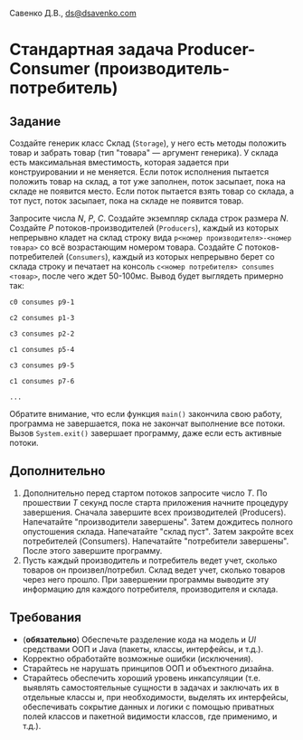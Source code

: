 Савенко Д.В., <ds@dsavenko.com>

# Стандартная задача Producer-Consumer (производитель-потребитель)

## Задание

Создайте генерик класс Склад (`Storage`), у него есть методы положить товар и забрать товар (тип "товара" — аргумент генерика). У склада есть максимальная вместимость, которая задается при конструировании и не меняется. Если поток исполнения пытается положить товар на склад, а тот уже заполнен, поток засыпает, пока на складе не появится место. Если поток пытается взять товар со склада, а тот пуст, поток засыпает, пока на складе не появится товар.

Запросите числа *N*, *P*, *C*. Создайте экземпляр склада строк размера *N*. Создайте *P* потоков-производителей (`Producers`), каждый из которых непрерывно кладет на склад строку вида `p<номер производителя>-<номер товара>` со всё возрастающим номером товара. Создайте *C* потоков-потребителей (`Consumers`), каждый из которых непрерывно берет со склада строку и печатает на консоль `c<номер потребителя> consumes <товар>`, после чего ждет 50-100мс. Вывод будет выглядеть примерно так:
   
    c0 consumes p9-1

    c2 consumes p1-3

    c3 consumes p2-2
   
    c1 consumes p5-4
   
    c3 consumes p9-5
   
    c1 consumes p7-6

    ...

Обратите внимание, что если функция `main()` закончила свою работу, программа не завершается, пока не закончат выполнение все потоки. Вызов `System.exit()` завершает программу, даже если есть активные потоки.

## Дополнительно

1. Дополнительно перед стартом потоков запросите число *T*. По прошествии *T* секунд после старта приложения начните процедуру завершения. Сначала завершите всех производителей (Producers). Напечатайте "производители завершены". Затем дождитесь полного опустошения склада. Напечатайте "склад пуст". Затем закройте всех потребителей (Consumers). Напечатайте "потребители завершены". После этого завершите программу.
2. Пусть каждый производитель и потребитель ведет учет, сколько товаров он произвел/потребил. Склад ведет учет, сколько товаров через него прошло. При завершении программы выводите эту информацию для каждого потребителя, производителя и склада.

## Требования

- (**обязательно**) Обеспечьте разделение кода на модель и *UI* средствами ООП и Java (пакеты, классы, интерфейсы, и т.д.).
- Корректно обработайте возможные ошибки (исключения).
- Старайтесь не нарушать принципов ООП и объектного дизайна.
- Старайтесь обеспечить хороший уровень инкапсуляции (т.е. выявлять самостоятельные сущности в задачах и заключать их в отдельные классы и, при необходимости, выделять их интерфейсы, обеспечивать сокрытие данных и логики с помощью приватных полей классов и пакетной видимости классов, где применимо, и т.д.).
